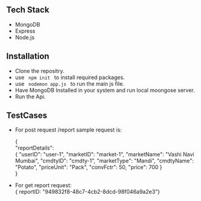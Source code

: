 ## Tech Stack 
- MongoDB
- Express
- Node.js

## Installation

- Clone the repositry.
- use <code> npm init </code> to install required packages.
- use <code> nodemon app.js </code> to run the main js file.
- Have MongoDB Installed in your system and run local moongose server.
- Run the Api.

##  TestCases

- For post request /report sample request is:<br>
  <p>
    {<br>
        "reportDetails": <br>{
          "userID": "user-1",
          "marketID": "market-1",
          "marketName": "Vashi Navi Mumbai",
          "cmdtyID": "cmdty-1",
          "marketType": "Mandi",
          "cmdtyName": "Potato",
          "priceUnit": "Pack",
          "convFctr": 50,
          "price": 700
      }<br>
    }
  </p>

- For get report request: <br>
  { reportID: "949832f8-48c7-4cb2-8dcd-98f046a9a2e3"}


